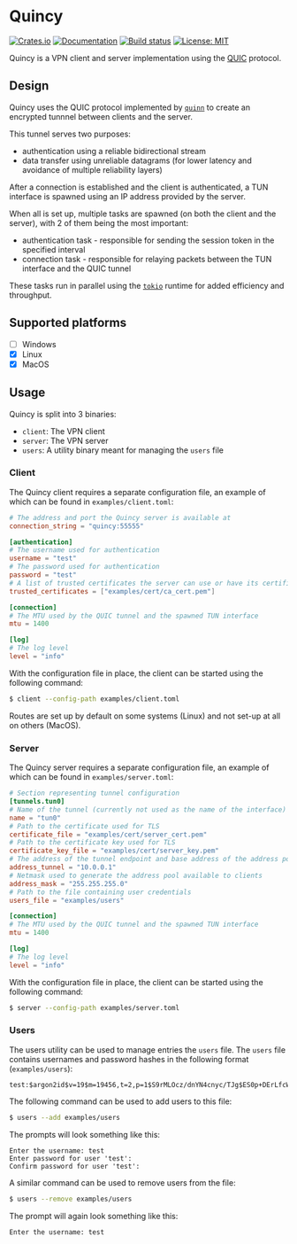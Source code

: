# Quincy
[![Crates.io](https://img.shields.io/crates/v/quincy.svg)](https://crates.io/crates/quincy)
[![Documentation](https://docs.rs/quincy/badge.svg)](https://docs.rs/quincy/)
[![Build status](https://github.com/M0dEx/quincy/workflows/CI/badge.svg)](https://github.com/M0dEx/quincy/actions?query=workflow%3ACI)
[![License: MIT](https://img.shields.io/badge/License-MIT-blue.svg)](LICENCE)

Quincy is a VPN client and server implementation using the [QUIC](https://en.wikipedia.org/wiki/QUIC) protocol.

## Design
Quincy uses the QUIC protocol implemented by [`quinn`](https://github.com/quinn-rs/quinn) to create an encrypted tunnnel between clients and the server.

This tunnel serves two purposes:
- authentication using a reliable bidirectional stream
- data transfer using unreliable datagrams (for lower latency and avoidance of multiple reliability layers)

After a connection is established and the client is authenticated, a TUN interface is spawned using an IP address provided by the server.

When all is set up, multiple tasks are spawned (on both the client and the server), with 2 of them being the most important:
- authentication task - responsible for sending the session token in the specified interval
- connection task - responsible for relaying packets between the TUN interface and the QUIC tunnel

These tasks run in parallel using the [`tokio`](https://github.com/tokio-rs/tokio) runtime for added efficiency and throughput.

## Supported platforms
- [ ] Windows
- [X] Linux
- [X] MacOS

## Usage
Quincy is split into 3 binaries: 
- `client`: The VPN client
- `server`: The VPN server
- `users`: A utility binary meant for managing the `users` file

### Client
The Quincy client requires a separate configuration file, an example of which can be found in `examples/client.toml`:
```toml
# The address and port the Quincy server is available at
connection_string = "quincy:55555"

[authentication]
# The username used for authentication
username = "test"
# The password used for authentication
password = "test"
# A list of trusted certificates the server can use or have its certificate signed by
trusted_certificates = ["examples/cert/ca_cert.pem"]

[connection]
# The MTU used by the QUIC tunnel and the spawned TUN interface
mtu = 1400

[log]
# The log level
level = "info"
```

With the configuration file in place, the client can be started using the following command:
```bash
$ client --config-path examples/client.toml
```

Routes are set up by default on some systems (Linux) and not set-up at all on others (MacOS).

### Server
The Quincy server requires a separate configuration file, an example of which can be found in `examples/server.toml`:
```toml
# Section representing tunnel configuration
[tunnels.tun0]
# Name of the tunnel (currently not used as the name of the interface)
name = "tun0"
# Path to the certificate used for TLS
certificate_file = "examples/cert/server_cert.pem"
# Path to the certificate key used for TLS
certificate_key_file = "examples/cert/server_key.pem"
# The address of the tunnel endpoint and base address of the address pool available to clients
address_tunnel = "10.0.0.1"
# Netmask used to generate the address pool available to clients
address_mask = "255.255.255.0"
# Path to the file containing user credentials
users_file = "examples/users"

[connection]
# The MTU used by the QUIC tunnel and the spawned TUN interface
mtu = 1400

[log]
# The log level
level = "info"
```

With the configuration file in place, the client can be started using the following command:
```bash
$ server --config-path examples/server.toml
```

### Users
The users utility can be used to manage entries the `users` file. 
The `users` file contains usernames and password hashes in the following format (`examples/users`):
```
test:$argon2id$v=19$m=19456,t=2,p=1$S9rMLOcz/dnYN4cnyc/TJg$ES0p+DErLfcWoUJ2tvZlxZSSIGYNUEe0ZpKBDz7MOj0
```

The following command can be used to add users to this file:
```bash
$ users --add examples/users
```

The prompts will look something like this:
```
Enter the username: test 
Enter password for user 'test': 
Confirm password for user 'test': 
```

A similar command can be used to remove users from the file:
```bash
$ users --remove examples/users
```

The prompt will again look something like this:
```
Enter the username: test 
```
